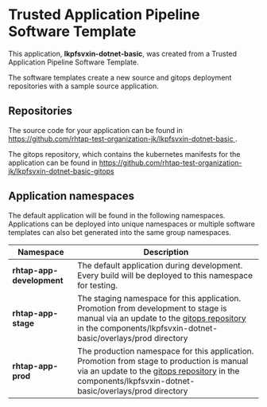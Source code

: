 # Trusted Application Pipeline Software Template

This application, **lkpfsvxin-dotnet-basic**, was created from a Trusted Application Pipeline Software Template.

The software templates create a new source and gitops deployment repositories with a sample source application. 

## Repositories

The source code for your application can be found in [https://github.com/rhtap-test-organization-jk/lkpfsvxin-dotnet-basic ](https://github.com/rhtap-test-organization-jk/lkpfsvxin-dotnet-basic ).
 
The gitops repository, which contains the kubernetes manifests for the application can be found in 
[https://github.com/rhtap-test-organization-jk/lkpfsvxin-dotnet-basic-gitops ](https://github.com/rhtap-test-organization-jk/lkpfsvxin-dotnet-basic-gitops ) 

## Application namespaces 

The default application will be found in the following namespaces. Applications can be deployed into unique namespaces or multiple software templates can also bet generated into the same group namespaces.  

|  Namespace   |  Description   |  
| -------- | -------- |   
| **rhtap-app-development** | The default application during development. Every build will be deployed to this namespace for testing. | 
| **rhtap-app-stage** | The staging namespace for this application. Promotion from development to stage is manual via an update to the [gitops repository](https://github.com/rhtap-test-organization-jk/lkpfsvxin-dotnet-basic-gitops ) in the components/lkpfsvxin-dotnet-basic/overlays/prod directory |  
| **rhtap-app-prod** | The production namespace for this application. Promotion from stage to production is manual via an update to the [gitops repository](https://github.com/rhtap-test-organization-jk/lkpfsvxin-dotnet-basic-gitops ) in the components/lkpfsvxin-dotnet-basic/overlays/prod directory | 